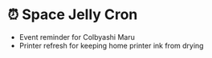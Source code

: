 # ⏰ Space Jelly Cron

* Event reminder for Colbyashi Maru
* Printer refresh for keeping home printer ink from drying
